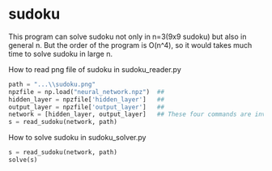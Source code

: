 # sudoku
This program can solve sudoku not only in n=3(9x9 sudoku) but also in general n.
But the order of the program is O(n^4), so it would takes much time to solve sudoku in large n.

How to read png file of sudoku in sudoku_reader.py

```python
path = "...\\sudoku.png"
npzfile = np.load("neural_network.npz")  ##
hidden_layer = npzfile['hidden_layer']   ##
output_layer = npzfile['output_layer']   ##
network = [hidden_layer, output_layer]   ## These four commands are involved in sudoku_reader .py
s = read_sudoku(network, path)
```

How to solve sudoku in sudoku_solver.py

```python
s = read_sudoku(network, path)
solve(s)
```
